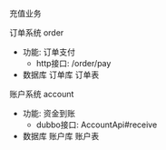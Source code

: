 充值业务

订单系统 order
- 功能: 订单支付
    - http接口: /order/pay
- 数据库
    订单库 订单表

账户系统 account
- 功能: 资金到账
    - dubbo接口: AccountApi#receive
- 数据库
    账户库 账户表